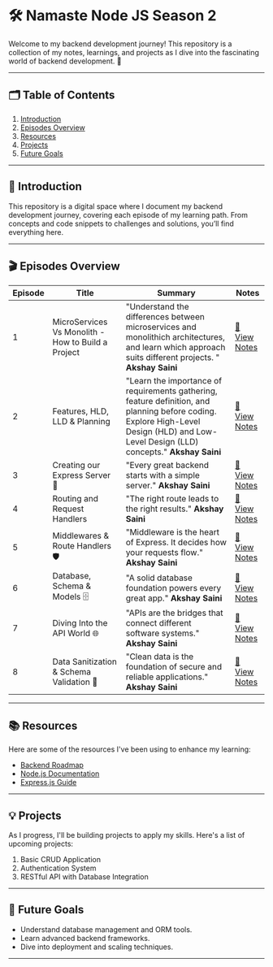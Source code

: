 # 🛠️ Namaste Node JS Season 2

Welcome to my backend development journey! This repository is a collection of my notes, learnings, and projects as I dive into the fascinating world of backend development. 🚀

---

## 🗂️ Table of Contents

1. [Introduction](#-introduction)
2. [Episodes Overview](#-episodes-overview)
3. [Resources](#-resources)
4. [Projects](#-projects)
5. [Future Goals](#-future-goals)

---

## 📖 Introduction

This repository is a digital space where I document my backend development journey, covering each episode of my learning path. From concepts and code snippets to challenges and solutions, you’ll find everything here.

---

## 🎬 Episodes Overview

| **Episode** | **Title**              | **Summary**                                                                 | **Notes**                                      |
|-------------|------------------------|-----------------------------------------------------------------------------|-----------------------------------------------|
| 1           | MicroServices Vs Monolith - How to Build a Project        | "Understand the differences between microservices and monolithich architectures, and learn which approach suits different projects. "  **Akshay Saini**             | [📄 View Notes](./Episode%2001%20Microservices%20Vs%20Monolith/Readme.md)     |
| 2           | Features, HLD, LLD & Planning | "Learn the importance of requirements gathering, feature definition, and planning before coding. Explore High-Level Design (HLD) and Low-Level Design (LLD) concepts." **Akshay Saini** | [📄 View Notes](./Episode%2002%20Features%2C%20HLD%2C%20LLD%20%26%20Planning/Readme.md) |
| 3           | Creating our Express Server 🚀 | "Every great backend starts with a simple server." **Akshay Saini** | [📄 View Notes](./Episode%2003%20Creating%20our%20Express%20Server/Readme.md) |
| 4           | Routing and Request Handlers | "The right route leads to the right results." **Akshay Saini** | [📄 View Notes](./Episode%2004%20Routing%20and%20Request%20Handlers/Readme.md) |
| 5           | Middlewares & Route Handlers 🛡️ | "Middleware is the heart of Express. It decides how your requests flow." **Akshay Saini** | [📄 View Notes](./Episode%2005%20Middlewares%20%26%20Route%20Handlers/Readme.md) |
| 6           | Database, Schema & Models 🗄️ | "A solid database foundation powers every great app." **Akshay Saini** | [📄 View Notes](./Episode%2006%20Database%2C%20Schema%20%26%20Models/Readme.md) |
| 7          | Diving Into the API World 🌐 | "APIs are the bridges that connect different software systems." **Akshay Saini** | [📄 View Notes](./Episode%2007%20Diving%20Into%20The%20APIs/Readme.md) |
| 8          | Data Sanitization & Schema Validation 🧼 | "Clean data is the foundation of secure and reliable applications." **Akshay Saini** | [📄 View Notes](./Episode%2008%20Data%20Sanitization%20%26%20Schema%20Validation/Readme.md) |
---

## 📚 Resources

Here are some of the resources I've been using to enhance my learning:

- [Backend Roadmap](https://roadmap.sh/backend)
- [Node.js Documentation](https://nodejs.org/en/docs/)
- [Express.js Guide](https://expressjs.com/)

---

## 💡 Projects

As I progress, I'll be building projects to apply my skills. Here's a list of upcoming projects:

1. Basic CRUD Application
2. Authentication System
3. RESTful API with Database Integration

---

## 🎯 Future Goals

- Understand database management and ORM tools.
- Learn advanced backend frameworks.
- Dive into deployment and scaling techniques.

---
